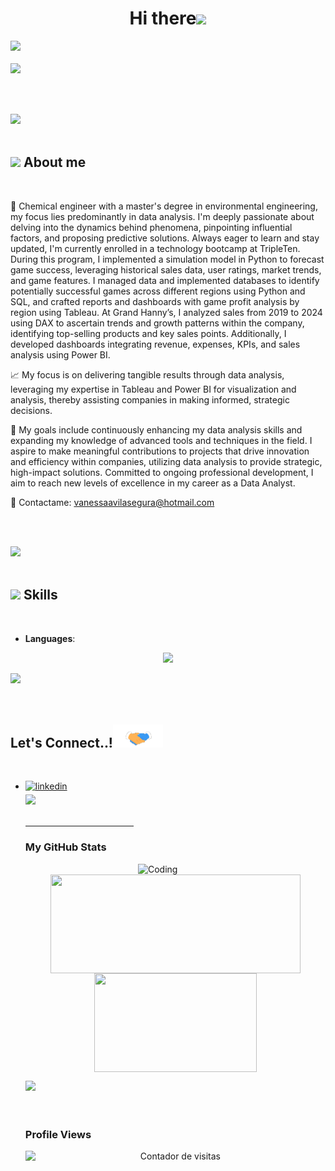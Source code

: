 

<h1 align="center"><b>Hi there</b><img src="https://media.giphy.com/media/hvRJCLFzcasrR4ia7z/giphy.gif" width="35"></h1>
<img src="https://user-images.githubusercontent.com/73097560/115834477-dbab4500-a447-11eb-908a-139a6edaec5c.gif"><br><br>

<a href="https://github.com/vannesegurablas">
  <img src="https://readme-typing-svg.herokuapp.com?font=Time+New+Roman&color=cyan&size=25&center=true&vCenter=true&width=600&height=100&lines=Vanessa+Avila+Segura+%2B%2B%2B----%3E%2B%2B%2BData+Analyst+MBA+Environmental+Engineering;++;SQL-+Tableu-+Power+BI-+Looker+Studio-+Python;Data+Analyst,;Curious+Mind,;Continuous+Learner&speed=20">
  
</a>

<br><br>

<img src="https://user-images.githubusercontent.com/73097560/115834477-dbab4500-a447-11eb-908a-139a6edaec5c.gif"><br><br>

## <img src="https://github.com/7oSkaaa/7oSkaaa/blob/main/Images/about_me.gif?raw=true" width ="25"><b> About me</b>
<br>

🔭 Chemical engineer with a master's degree in environmental engineering, my focus lies predominantly in data analysis. I'm deeply passionate about delving into the dynamics behind phenomena, pinpointing influential factors, and proposing predictive solutions. Always eager to learn and stay updated, I'm currently enrolled in a technology bootcamp at TripleTen. During this program, I implemented a simulation model in Python to forecast game success, leveraging historical sales data, user ratings, market trends, and game features. I managed data and implemented databases to identify potentially successful games across different regions using Python and SQL, and crafted reports and dashboards with game profit analysis by region using Tableau. At Grand Hanny’s, I analyzed sales from 2019 to 2024 using DAX to ascertain trends and growth patterns within the company, identifying top-selling products and key sales points. Additionally, I developed dashboards integrating revenue, expenses, KPIs, and sales analysis using Power BI.

📈 My focus is on delivering tangible results through data analysis, leveraging my expertise in Tableau and Power BI for visualization and analysis, thereby assisting companies in making informed, strategic decisions.

🎯 My goals include continuously enhancing my data analysis skills and expanding my knowledge of advanced tools and techniques in the field. I aspire to make meaningful contributions to projects that drive innovation and efficiency within companies, utilizing data analysis to provide strategic, high-impact solutions. Committed to ongoing professional development, I aim to reach new levels of excellence in my career as a Data Analyst.

📧 Contactame: vanessaavilasegura@hotmail.com


<br><br>

<img src="https://user-images.githubusercontent.com/73097560/115834477-dbab4500-a447-11eb-908a-139a6edaec5c.gif"><br><br>

## <img src="https://media2.giphy.com/media/QssGEmpkyEOhBCb7e1/giphy.gif?cid=ecf05e47a0n3gi1bfqntqmob8g9aid1oyj2wr3ds3mg700bl&rid=giphy.gif" width ="25"><b> Skills</b>
<br>

<p align="center">

- **Languages**:

<p align="center">
  <a href="https://skillicons.dev">
    <img src="https://skillicons.dev/icons?i=python,git,discord,github,html,mysql,vscode" />
  </a>
</p>


 
<img src="https://user-images.githubusercontent.com/73097560/115834477-dbab4500-a447-11eb-908a-139a6edaec5c.gif"><br><br>
<br>

## <b> Let's Connect..!</b><img src="https://github.com/0xAbdulKhalid/0xAbdulKhalid/raw/main/assets/mdImages/handshake.gif" width ="80">
<br>
<div align='left'>

<ul>

<li>
  <a href="https://www.linkedin.com/in/vanessa-avila-segura/" target="_blank">
    <img src="https://img.shields.io/badge/linkedin-vanessa--avila--segura-%2300acee.svg?color=405DE6&style=for-the-badge&logo=linkedin&logoColor=white" alt="linkedin" style="margin-bottom: 5px;"/>
  </a>
</li>
<img src="https://user-images.githubusercontent.com/73097560/115834477-dbab4500-a447-11eb-908a-139a6edaec5c.gif"><br><br>
<hr width="36%" >


<h3>My GitHub Stats</h3>
<img align="right" alt="Coding" width="300" src="https://cdn.dribbble.com/users/1277312/screenshots/14733298/media/39b1045e593737587dd60e42c8422d1f.gif" >
<br>


<div align="center">
  <span>
    <img align="center" width="400px" height="158px" src="https://github-readme-stats.vercel.app/api?username=vannesegurablas&theme=highcontrast&show_icons=true" />
  </span>
  <span>
    <img align="center" width="260px" height="158px" src="https://github-readme-stats.vercel.app/api/top-langs/?username=vannesegurablas&theme=highcontrast&layout=compact&langs_count=10" />
  </span>
</div>

<img src="https://user-images.githubusercontent.com/73097560/115834477-dbab4500-a447-11eb-908a-139a6edaec5c.gif"><br><br>
<br>
<h3><strong>Profile Views</strong></h3>
<p align="center">
  <img src="https://profile-counter.glitch.me/vannesegurablas/count.svg" alt="Contador de visitas" style="display: block; margin: 0 auto;" />
</p>
